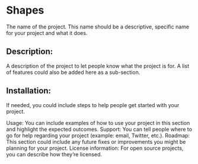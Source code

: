 <h1>Shapes</h1> 
The name of the project. This name should be a descriptive, specific name for your project and what it does. 

<h2>Description:</h2>
A description of the project to let people know what the project is for. A list of features could also be added here as a sub-section. 

<h2>Installation:</h2> 
If needed, you could include steps to help people get started with your project.

Usage: You can include examples of how to use your project in this section and highlight the expected outcomes. 
Support: You can tell people where to go for help regarding your project (example: email, Twitter, etc.). 
Roadmap: This section could include any future fixes or improvements you might be planning for your project. 
License information: For open source projects, you can describe how they’re licensed.  
